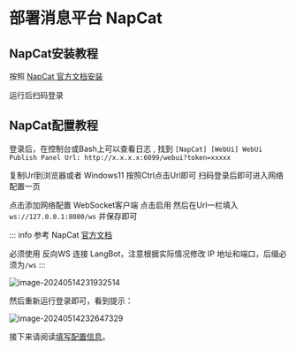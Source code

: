 # 部署消息平台 NapCat

## NapCat安装教程

按照 [NapCat 官方文档安装](https://napcat.napneko.icu/guide/start-install)

运行后扫码登录

## NapCat配置教程

登录后，在控制台或Bash上可以查看日志 , 找到 `[NapCat] [WebUi] WebUi Publish Panel Url: http://x.x.x.x:6099/webui?token=xxxxx ` 

复制Url到浏览器或者 Windows11 按照Ctrl点击Url即可 扫码登录后即可进入网络配置一页

点击添加网络配置 WebSocket客户端 点击启用 然后在Url一栏填入 `ws://127.0.0.1:8080/ws`  并保存即可

::: info
参考 NapCat [官方文档](https://napcat.napneko.icu/)  

必须使用 反向WS 连接 LangBot，注意根据实际情况修改 IP 地址和端口，后缀必须为`/ws`
:::

![image-20240514231932514](/assets/image/napcat_cfg_2.png)

然后重新运行登录即可，看到提示：

![image-20240514232647329](/assets/image/napcat_cfg_3.png)

接下来请阅读[填写配置信息](/deploy/quick-config/config)。
